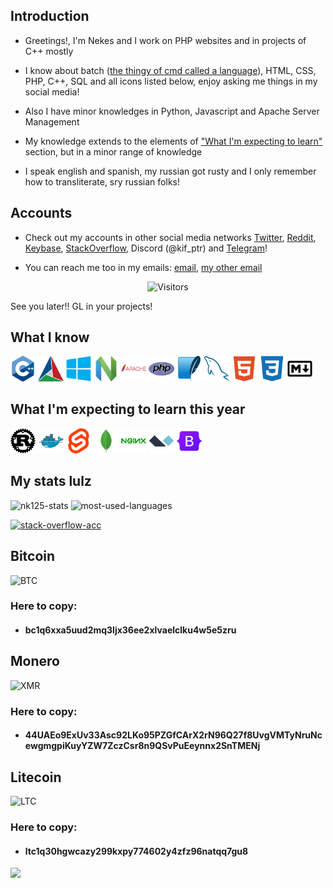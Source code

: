 ## Introduction

- Greetings!, I'm Nekes and I work on PHP websites and in projects of C++ mostly

- I know about batch ([the thingy of cmd called a language](https://www.quora.com/Is-batch-DOS-considered-a-high-level-programming-language-when-used-in-a-program-not-single-line)), HTML, CSS, PHP, C++, SQL and all icons listed below, enjoy asking me things in my social media!

- Also I have minor knowledges in Python, Javascript and Apache Server Management

- My knowledge extends to the elements of <a href="#what-im-expecting-to-learn-this-year">"What I'm expecting to learn"</a> section, but in a minor range of knowledge 

- I speak english and spanish, my russian got rusty and I only remember how to transliterate, sry russian folks!

## Accounts

- Check out my accounts in other social media networks [Twitter](https://twitter.com/tm_bt_), [Reddit](https://www.reddit.com/user/RealNk125), [Keybase](https://keybase.io/NK125), [StackOverflow](https://stackoverflow.com/users/15180180/nk125), Discord (@kif_ptr) and [Telegram](https://t.me/nekesz)!

- You can reach me too in my emails: [email](mailto:nekes125@outlook.com), [my other email](mailto:nekes@riseup.net)
  
<div align="center"><img src="https://komarev.com/ghpvc/?username=NK125&label=Vistas" alt="Visitors"></div>

See you later!! GL in your projects!

## What I know

<a href="#"><img class="img" style="width: 8%; height: 8%" src="https://raw.githubusercontent.com/devicons/devicon/master/icons/cplusplus/cplusplus-original.svg" title="C++"></a>
<a href="#"><img class="img" style="width: 8%; height: 8%" src="https://raw.githubusercontent.com/devicons/devicon/master/icons/cmake/cmake-original.svg" title="CMake"></a>
<a href="#"><img class="img" style="width: 8%; height: 8%" src="https://raw.githubusercontent.com/devicons/devicon/master/icons/windows8/windows8-original.svg" title="Batch"></a>
<a href="#"><img class="img" style="width: 8%; height: 8%" src="https://raw.githubusercontent.com/devicons/devicon/master/icons/neovim/neovim-original.svg" title="Neovim"></a>
<a href="#"><img class="img" style="width: 8%; height: 8%" src="https://raw.githubusercontent.com/devicons/devicon/master/icons/apache/apache-original-wordmark.svg" title="Apache"></a>
<a href="#"><img class="img" style="width: 8%; height: 8%" src="https://raw.githubusercontent.com/devicons/devicon/master/icons/php/php-original.svg" title="PHP"></a>
<a href="#"><img class="img" style="width: 8%; height: 8%" src="https://raw.githubusercontent.com/devicons/devicon/master/icons/sqlite/sqlite-original.svg" title="SQLite"></a>
<a href="#"><img class="img" style="width: 8%; height: 8%" src="https://raw.githubusercontent.com/devicons/devicon/master/icons/mysql/mysql-original.svg" title="MySQL"></a>
<a href="#"><img class="img" style="width: 8%; height: 8%" src="https://raw.githubusercontent.com/devicons/devicon/master/icons/html5/html5-plain.svg" title="HTML"></a>
<a href="#"><img class="img" style="width: 8%; height: 8%" src="https://raw.githubusercontent.com/devicons/devicon/master/icons/css3/css3-plain.svg" title="CSS"></a>
<a href="#"><img class="img" style="width: 8%; height: 8%" src="https://raw.githubusercontent.com/devicons/devicon/master/icons/markdown/markdown-original.svg" title="MarkDown"></a>

## What I'm expecting to learn this year

<a href="#"><img class="img" style="width: 8%; height: 8%" src="https://raw.githubusercontent.com/devicons/devicon/master/icons/rust/rust-original.svg" title="Rust"></a>
<a href="#"><img class="img" style="width: 8%; height: 8%" src="https://raw.githubusercontent.com/devicons/devicon/master/icons/docker/docker-original.svg" title="Docker"></a>
<a href="#"><img class="img" style="width: 8%; height: 8%" src="https://raw.githubusercontent.com/devicons/devicon/master/icons/svelte/svelte-original.svg" title="Svelte"></a>
<a href="#"><img class="img" style="width: 8%; height: 8%" src="https://raw.githubusercontent.com/devicons/devicon/master/icons/mongodb/mongodb-original.svg" title="MongoDB"></a>
<a href="#"><img class="img" style="width: 8%; height: 8%" src="https://raw.githubusercontent.com/devicons/devicon/master/icons/nginx/nginx-original.svg" title="Nginx"></a>
<a href="#"><img class="img" style="width: 8%; height: 8%" src="https://raw.githubusercontent.com/devicons/devicon/master/icons/alpinejs/alpinejs-original.svg" title="Alpinejs"></a>
  <a href="#"><img class="img" style="width: 8%; height: 8%" src="https://raw.githubusercontent.com/devicons/devicon/master/icons/bootstrap/bootstrap-original.svg" title="BootstrapCSS"></a>

## My stats lulz

![nk125-stats](https://github-profile-summary-cards.vercel.app/api/cards/profile-details?username=Nk125&show_icons=true&theme=monokai "Stats")
![most-used-languages](https://github-readme-stats.vercel.app/api/top-langs/?username=Nk125&layout=compact&theme=monokai "Languages")

[![stack-overflow-acc](https://es.stackoverflow.com/users/flair/218722.png?theme=dark)](https://es.stackoverflow.com/users/218722/nk125)

## Bitcoin

![BTC](https://img.shields.io/badge/bc1q6xxa5uud2mq3ljx36ee2xlvaelclku4w5e5zru-BTC?style=flat-square&logo=bitcoin&logoColor=gold&label=My%20Bitcoin%20Address&labelColor=2D3033&color=A3F540&link=https%3A%2F%2Fwww.blockchain.com%2Fexplorer%2Faddresses%2Fbtc%2Fbc1q6xxa5uud2mq3ljx36ee2xlvaelclku4w5e5zru "Bitcoin Address")

### Here to copy:

- #### bc1q6xxa5uud2mq3ljx36ee2xlvaelclku4w5e5zru

## Monero

![XMR](https://img.shields.io/badge/44UAEo9ExUv33Asc92LKo95PZGfCArX2rN96Q27f8UvgVMTyNruNcewgmgpiKuyYZW7ZczCsr8n9QSvPuEeynnx2SnTMENj-XMR?style=flat-square&logo=monero&logoColor=gold&label=My%20Monero%20Address&labelColor=2D3033&color=ED182A "Monero Address")

### Here to copy:

- #### 44UAEo9ExUv33Asc92LKo95PZGfCArX2rN96Q27f8UvgVMTyNruNcewgmgpiKuyYZW7ZczCsr8n9QSvPuEeynnx2SnTMENj

## Litecoin

![LTC](https://img.shields.io/badge/ltc1q30hgwcazy299kxpy774602y4zfz96natqq7gu8-LTC?style=flat-square&logo=litecoin&logoColor=gold&label=My%20Litecoin%20Address&labelColor=2D3033&color=693E5F&link=https%3A%2F%2Flitecoinblockexplorer.net%2Faddress%2Fltc1q30hgwcazy299kxpy774602y4zfz96natqq7gu8 "Litecoin Address")

### Here to copy:

- #### ltc1q30hgwcazy299kxpy774602y4zfz96natqq7gu8

![](https://hit.yhype.me/github/profile?user_id=73507947)

